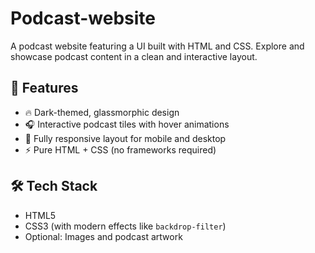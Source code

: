 # Podcast-website
A podcast website featuring a UI built with HTML and CSS. Explore and showcase podcast content in a clean and interactive layout.

## 🚀 Features

- 🔥 Dark-themed, glassmorphic design
- 🎧 Interactive podcast tiles with hover animations
- 📱 Fully responsive layout for mobile and desktop
- ⚡ Pure HTML + CSS (no frameworks required)

## 🛠️ Tech Stack

- HTML5
- CSS3 (with modern effects like `backdrop-filter`)
- Optional: Images and podcast artwork
